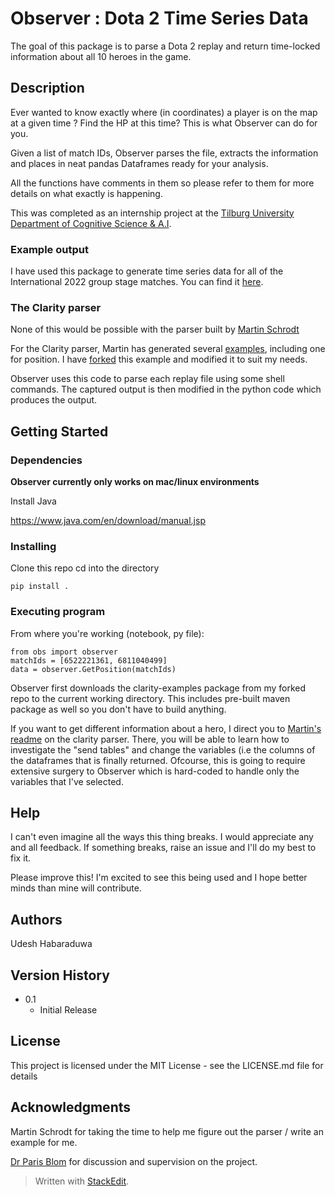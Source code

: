 
# Observer : Dota 2 Time Series Data

The goal of this package is to parse a Dota 2 replay and return time-locked information about all 10 heroes in the game.

## Description

Ever wanted to know exactly where (in coordinates) a player is on the map at a given time ? Find the HP at this time? This is what Observer can do for you.

Given a list of match IDs, Observer parses the file, extracts the information and places in neat pandas Dataframes ready for your analysis. 

All the functions have comments in them so please refer to them for more details on what exactly is happening.

This was completed as an internship project at the [Tilburg University Department of Cognitive Science & A.I](https://www.tilburguniversity.edu/about/schools/tshd/departments/dca/lab).

### Example output 
I have used this package to generate time series data for all of the International 2022 group stage matches. You can find it [here](https://www.kaggle.com/datasets/avngr86/dota-2-ti-2022-group-stage-time-series).

### The Clarity parser

None of this would be possible with the parser built by [Martin Schrodt](https://github.com/spheenik) 

For the Clarity parser, Martin has generated several [examples](https://github.com/skadistats/clarity-examples), including one for position. I have [forked](https://github.com/onedeeper/clarity-examples) this example and modified it to suit my needs. 

Observer uses this code to parse each replay file using some shell commands. The captured output is then modified in the python code which produces the output.

## Getting Started

### Dependencies

**Observer currently only works on mac/linux environments**

Install Java

https://www.java.com/en/download/manual.jsp

### Installing

Clone this repo
cd into the directory

    pip install . 

### Executing program

From where you're working (notebook, py file): 

    from obs import observer
    matchIds = [6522221361, 6811040499]
    data = observer.GetPosition(matchIds)

Observer first downloads the clarity-examples package from my forked repo to the current working directory. This includes pre-built maven package as well so you don't have to build anything. 

If you want to get different information about a hero, I direct you to [Martin's readme](https://github.com/onedeeper/clarity-examples) on the clarity parser. There, you will be able to learn how to investigate the "send tables" and change the variables (i.e the columns of the dataframes that is finally returned. Ofcourse, this is going to require extensive surgery to Observer which is hard-coded to handle only the variables that I've selected.

## Help

I can't even imagine all the ways this thing breaks. I would appreciate any and all feedback. If something breaks, raise an issue and I'll do my best to fix it. 

Please improve this! I'm excited to see this being used and I hope better minds than mine will contribute. 

## Authors

Udesh Habaraduwa

## Version History

* 0.1
    * Initial Release

## License

This project is licensed under the MIT License - see the LICENSE.md file for details

## Acknowledgments

Martin Schrodt for taking the time to help me figure out the parser / write an example for me.

[Dr Paris Blom](https://www.tilburguniversity.edu/staff/p-mavromoustakosblom) for discussion and supervision on the project.

> Written with [StackEdit](https://stackedit.io/).
